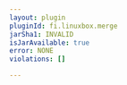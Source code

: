 ```yaml
---
layout: plugin
pluginId: fi.linuxbox.merge
jarSha1: INVALID
isJarAvailable: true
error: NONE
violations: []

---
```

